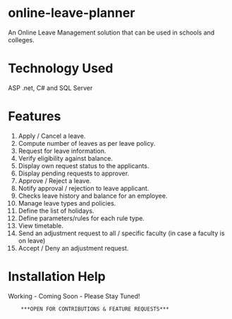 online-leave-planner
====================

An Online Leave Management solution that can be used in schools and colleges.


Technology Used
===============

ASP .net, C# and SQL Server


Features
========

1.  Apply / Cancel a leave.
2.  Compute number of leaves as per leave policy.
3.  Request for leave information.
4.  Verify eligibility against balance.
5.  Display own request status to the applicants.
6.  Display pending requests to approver.
7.  Approve / Reject a leave.
8.  Notify approval / rejection to leave applicant.
9.  Checks leave history and balance for an employee.
10. Manage leave types and policies.
11. Define the list of holidays.
12. Define parameters/rules for each rule type.
13. View timetable.
14. Send an adjustment request to all / specific faculty (in    case a faculty is on leave)
15. Accept / Deny an adjustment request.


Installation Help
=================

Working - Coming Soon - Please Stay Tuned!



		***OPEN FOR CONTRIBUTIONS & FEATURE REQUESTS***